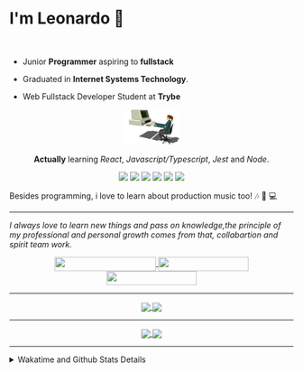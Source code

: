 # I'm Leonardo 🌈
<p align="center">
<img src="https://upload.wikimedia.org/wikipedia/en/thumb/0/05/Flag_of_Brazil.svg/1200px-Flag_of_Brazil.svg.png" width=20 height=15 / >
<img src="https://upload.wikimedia.org/wikipedia/commons/2/2b/Bandeira_do_estado_de_S%C3%A3o_Paulo.svg" width=20 height=15 / >
</p>

- Junior <b>Programmer</b> aspiring to <b>fullstack</b>

- Graduated in <b>Internet Systems Technology</b>.

- Web Fullstack Developer Student at <b>Trybe</b>

<div align="center">

<img src="./img/computer.gif" width="100px">

**Actually** learning _React_, _Javascript/Typescript_, _Jest_ and  _Node_. 

</div>
       
<p align="center">
<img src="https://badges.aleen42.com/src/react.svg">
<img src="https://badges.aleen42.com/src/redux.svg"> 
<img src="https://badges.aleen42.com/src/javascript.svg">
<img src="https://badges.aleen42.com/src/typescript.svg">
<img src="https://badges.aleen42.com/src/jest_1.svg">
<img src="https://badges.aleen42.com/src/node.svg">
<br>
</p>

Besides programming, i love to learn about production music too! :notes: :musical_keyboard: :computer:

* * *

<i>I always love to learn new things and pass on knowledge,the principle of my professional and personal growth comes from that, collabartion and spirit team work.</i><br>

<div align="center">
       
<a href="https://www.linkedin.com/in/lcds90/">
  <img align="center" src="https://img.shields.io/static/v1?logo=linkedin&label=linkedin&message=lcds90&color=blue&style=for-the-badge" height=25 width=180/>
</a>
<a href="http://lcds.me">
  <img align="center" src="https://img.shields.io/static/v1?&label=Portflio&message=site&color=green&style=for-the-badge" height=25 width=160/>
</a>
<a href="mailto:lcds90@gmail.com">
  <img align="center" src="https://img.shields.io/static/v1?&logo=gmail&label=Send&message=Email&color=red&style=for-the-badge" height=25 width=160/>
</a>
       
</div>

* * *

<div align="center">
<a href="https://wakatime.com/@lcds90">
  <img align="center" src="https://github-readme-stats.vercel.app/api/top-langs/?username=lcds90&langs_count=10&theme=gruvbox&layout=compact&include_all_commits=true" width="400px"/>
</a>
<a href="https://wakatime.com/@lcds90">
  <img align="center" width="400px" src="https://github-readme-stats.vercel.app/api?username=lcds90&count_private=true&theme=gruvbox"/>
</a>
</div>

* * *

<div align="center">
 <a href="https://wakatime.com/@lcds90">
  <img align="center" width="400px" src="https://github-readme-stats.vercel.app/api/wakatime?username=lcds90&theme=gruvbox&layout=compact"/>
</a>
  <img align="center" width="400px" src="https://github-profile-trophy.vercel.app/?username=lcds90&row=2&column=3&theme=gruvbox"/>
</div>

* * *
       
<details>
       <summary>Wakatime and Github Stats Details</summary>
       <div align="justify">
              
<!--START_SECTION:waka-->
![Profile Views](http://img.shields.io/badge/Profile%20Views-22-blue)

**🐱 My GitHub Data** 

> 🏆 1,015 Contributions in the Year 2021
 > 
> 📦 555.3 kB Used in GitHub's Storage 
 > 
> 🚫 Not Opted to Hire
 > 
> 📜 60 Public Repositories 
 > 
> 🔑 39 Private Repositories  
 > 
**I'm a Night 🦉** 

```text
🌞 Morning    109 commits    ████░░░░░░░░░░░░░░░░░░░░░   18.63% 
🌆 Daytime    167 commits    ███████░░░░░░░░░░░░░░░░░░   28.55% 
🌃 Evening    190 commits    ████████░░░░░░░░░░░░░░░░░   32.48% 
🌙 Night      119 commits    █████░░░░░░░░░░░░░░░░░░░░   20.34%

```
📅 **I'm Most Productive on Monday** 

```text
Monday       105 commits    ████░░░░░░░░░░░░░░░░░░░░░   17.95% 
Tuesday      89 commits     ███░░░░░░░░░░░░░░░░░░░░░░   15.21% 
Wednesday    61 commits     ██░░░░░░░░░░░░░░░░░░░░░░░   10.43% 
Thursday     48 commits     ██░░░░░░░░░░░░░░░░░░░░░░░   8.21% 
Friday       97 commits     ████░░░░░░░░░░░░░░░░░░░░░   16.58% 
Saturday     88 commits     ███░░░░░░░░░░░░░░░░░░░░░░   15.04% 
Sunday       97 commits     ████░░░░░░░░░░░░░░░░░░░░░   16.58%

```


📊 **This Week I Spent My Time On** 

```text
⌚︎ Time Zone: America/Sao_Paulo

💬 Programming Languages: 
Markdown                 3 hrs 59 mins       ███████████░░░░░░░░░░░░░░   43.83% 
CSS                      1 hr 40 mins        ████░░░░░░░░░░░░░░░░░░░░░   18.47% 
JSX                      1 hr 11 mins        ███░░░░░░░░░░░░░░░░░░░░░░   13.16% 
JavaScript               1 hr 5 mins         ███░░░░░░░░░░░░░░░░░░░░░░   11.93% 
SQL                      32 mins             █░░░░░░░░░░░░░░░░░░░░░░░░   5.93%

🔥 Editors: 
VS Code                  9 hrs 6 mins        █████████████████████████   100.0%

🐱‍💻 Projects: 
grid-trybe               2 hrs 20 mins       ██████░░░░░░░░░░░░░░░░░░░   25.78% 
kpop-statistics          2 hrs 11 mins       ██████░░░░░░░░░░░░░░░░░░░   24.09% 
app-ideas                1 hr 58 mins        █████░░░░░░░░░░░░░░░░░░░░   21.63% 
sd-013-a-project-starwars1 hr 11 mins        ███░░░░░░░░░░░░░░░░░░░░░░   13.16% 
trybe-course             58 mins             ██░░░░░░░░░░░░░░░░░░░░░░░   10.77%

💻 Operating System: 
Linux                    9 hrs 6 mins        █████████████████████████   100.0%

```

**I Mostly Code in JavaScript** 

```text
JavaScript               39 repos            ██████████░░░░░░░░░░░░░░░   43.33% 
HTML                     15 repos            ████░░░░░░░░░░░░░░░░░░░░░   16.67% 
TypeScript               14 repos            ████░░░░░░░░░░░░░░░░░░░░░   15.56% 
CSS                      6 repos             █░░░░░░░░░░░░░░░░░░░░░░░░   6.67% 
PHP                      5 repos             █░░░░░░░░░░░░░░░░░░░░░░░░   5.56%

```


**Timeline**

![Chart not found](https://raw.githubusercontent.com/lcds90/lcds90/main/charts/bar_graph.png) 


 Last Updated on 31/10/2021
<!--END_SECTION:waka-->
              
              
   </div>
</details>
       
       
</div>
